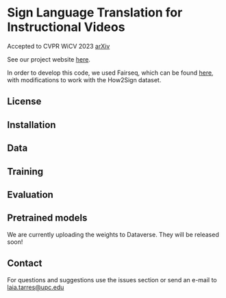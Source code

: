 # Sign Language Translation for Instructional Videos
Accepted to CVPR WiCV 2023 [arXiv](https://imatge-upc.github.io/)

See our project website [here](https://imatge-upc.github.io/slt_how2sign_wicv2023/).

In order to develop this code, we used Fairseq, which can be found [here](https://github.com/imatge-upc/rsis), with modifications to work with the How2Sign dataset.

## License

## Installation

## Data

## Training

## Evaluation


## Pretrained models

We are currently uploading the weights to Dataverse. They will be released soon!

## Contact
For questions and suggestions use the issues section or send an e-mail to laia.tarres@upc.edu